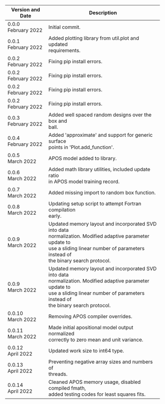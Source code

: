 |Version and Date       | Description           |
|-----------------------|-----------------------|
| 0.0.0<br>February 2022 | Initial commit. |
| 0.0.1<br>February 2022 | Added plotting library from util.plot and updated <br> requirements. |
| 0.0.2<br>February 2022 | Fixing pip install errors. |
| 0.0.2<br>February 2022 | Fixing pip install errors. |
| 0.0.2<br>February 2022 | Fixing pip install errors. |
| 0.0.2<br>February 2022 | Fixing pip install errors. |
| 0.0.3<br>February 2022 | Added well spaced random designs over the box and <br> ball. |
| 0.0.4<br>February 2022 | Added 'approximate' and support for generic surface <br> points in 'Plot.add_function'. |
| 0.0.5<br>March 2022 | APOS model added to library. |
| 0.0.6<br>March 2022 | Added math library utilities, included update ratio <br> in APOS model training record. |
| 0.0.7<br>March 2022 | Added missing import to random box function. |
| 0.0.8<br>March 2022 | Updating setup script to attempt Fortran compilation <br> early. |
| 0.0.9<br>March 2022 | Updated memory layout and incorporated SVD into data <br> normalization. Modified adaptive parameter update to <br> use a sliding linear number of parameters instead of <br> the binary search protocol. |
| 0.0.9<br>March 2022 | Updated memory layout and incorporated SVD into data <br> normalization. Modified adaptive parameter update to <br> use a sliding linear number of parameters instead of <br> the binary search protocol. |
| 0.0.10<br>March 2022 | Removing APOS compiler overrides. |
| 0.0.11<br>March 2022 | Made initial apositional model output normalized <br> correctly to zero mean and unit variance. |
| 0.0.12<br>April 2022 | Updated work size to int64 type. |
| 0.0.13<br>April 2022 | Preventing negative array sizes and numbers of <br> threads. |
| 0.0.14<br>April 2022 | Cleaned APOS memory usage, disabled compiled fmath, <br> added testing codes for least squares fits. |
